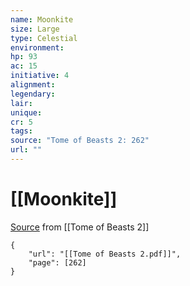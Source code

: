 ```yaml
---
name: Moonkite
size: Large
type: Celestial
environment: 
hp: 93
ac: 15
initiative: 4
alignment: 
legendary: 
lair: 
unique: 
cr: 5
tags: 
source: "Tome of Beasts 2: 262"
url: ""
---
```

# [[Moonkite]]

[Source](zotero://open-pdf/library/items/9UQIAB6R?page=262) from [[Tome of Beasts 2]]

```pdf
{
	"url": "[[Tome of Beasts 2.pdf]]",
	"page": [262]
}
```

